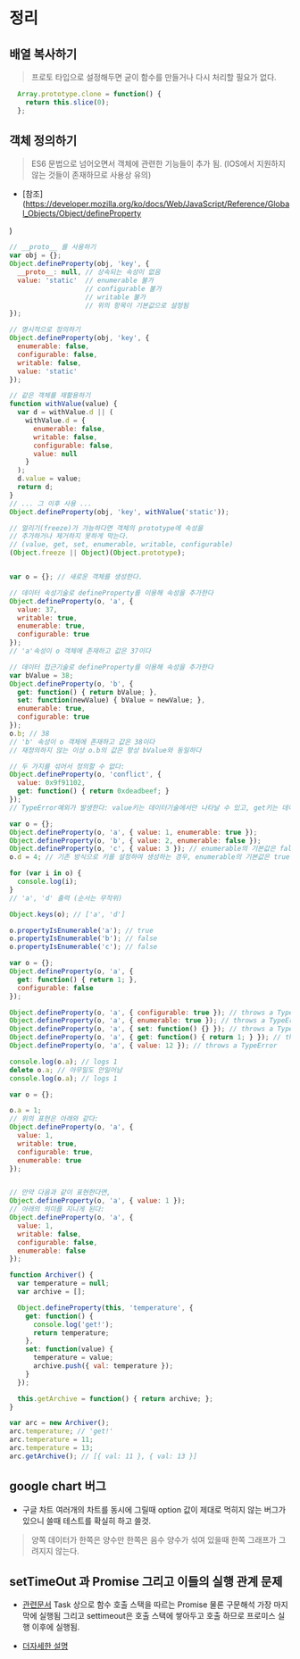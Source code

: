 # 정리

## 배열 복사하기

>프로토 타입으로 설정해두면 굳이 함수를 만들거나 다시 처리할 필요가 없다.

```JavaScript
  Array.prototype.clone = function() {
    return this.slice(0);
  };
```

## 객체 정의하기

>ES6 문법으로 넘어오면서 객체에 관련한 기능들이 추가 됨. (IOS에서 지원하지 않는 것들이 존재하므로 사용상 유의)

- [참조](https://developer.mozilla.org/ko/docs/Web/JavaScript/Reference/Global_Objects/Object/defineProperty

)

```javascript
// __proto__ 를 사용하기
var obj = {};
Object.defineProperty(obj, 'key', {
  __proto__: null, // 상속되는 속성이 없음
  value: 'static'  // enumerable 불가
                   // configurable 불가
                   // writable 불가
                   // 위의 항목이 기본값으로 설정됨
});

// 명시적으로 정의하기
Object.defineProperty(obj, 'key', {
  enumerable: false,
  configurable: false,
  writable: false,
  value: 'static'
});

// 같은 객체를 재활용하기
function withValue(value) {
  var d = withValue.d || (
    withValue.d = {
      enumerable: false,
      writable: false,
      configurable: false,
      value: null
    }
  );
  d.value = value;
  return d;
}
// ... 그 이후 사용 ...
Object.defineProperty(obj, 'key', withValue('static'));

// 얼리기(freeze)가 가능하다면 객체의 prototype에 속성을
// 추가하거나 제거하지 못하게 막는다.
// (value, get, set, enumerable, writable, configurable)  
(Object.freeze || Object)(Object.prototype);


var o = {}; // 새로운 객체를 생성한다.

// 데이터 속성기술로 defineProperty를 이용해 속성을 추가한다
Object.defineProperty(o, 'a', {
  value: 37,
  writable: true,
  enumerable: true,
  configurable: true
});
// 'a'속성이 o 객체에 존재하고 값은 37이다

// 데이터 접근기술로 defineProperty를 이용해 속성을 추가한다
var bValue = 38;
Object.defineProperty(o, 'b', {
  get: function() { return bValue; },
  set: function(newValue) { bValue = newValue; },
  enumerable: true,
  configurable: true
});
o.b; // 38
// 'b' 속성이 o 객체에 존재하고 값은 38이다
// 재정의하지 않는 이상 o.b의 값은 항상 bValue와 동일하다

// 두 가지를 섞어서 정의할 수 없다:
Object.defineProperty(o, 'conflict', {
  value: 0x9f91102,
  get: function() { return 0xdeadbeef; }
});
// TypeError예외가 발생한다: value키는 데이터기술에서만 나타날 수 있고, get키는 데이터 접근기술에서만 나타날 수 있다.

var o = {};
Object.defineProperty(o, 'a', { value: 1, enumerable: true });
Object.defineProperty(o, 'b', { value: 2, enumerable: false });
Object.defineProperty(o, 'c', { value: 3 }); // enumerable의 기본값은 false
o.d = 4; // 기존 방식으로 키를 설정하여 생성하는 경우, enumerable의 기본값은 true

for (var i in o) {
  console.log(i);
}
// 'a', 'd' 출력 (순서는 무작위)

Object.keys(o); // ['a', 'd']

o.propertyIsEnumerable('a'); // true
o.propertyIsEnumerable('b'); // false
o.propertyIsEnumerable('c'); // false

var o = {};
Object.defineProperty(o, 'a', {
  get: function() { return 1; },
  configurable: false
});

Object.defineProperty(o, 'a', { configurable: true }); // throws a TypeError
Object.defineProperty(o, 'a', { enumerable: true }); // throws a TypeError
Object.defineProperty(o, 'a', { set: function() {} }); // throws a TypeError (set은 이전에 undefined였음)
Object.defineProperty(o, 'a', { get: function() { return 1; } }); // throws a TypeError (새로운 get이 완전히 동일하다 할지라도 예외발생)
Object.defineProperty(o, 'a', { value: 12 }); // throws a TypeError

console.log(o.a); // logs 1
delete o.a; // 아무일도 안일어남
console.log(o.a); // logs 1

var o = {};

o.a = 1;
// 위의 표현은 아래와 같다:
Object.defineProperty(o, 'a', {
  value: 1,
  writable: true,
  configurable: true,
  enumerable: true
});


// 만약 다음과 같이 표현한다면,
Object.defineProperty(o, 'a', { value: 1 });
// 아래의 의미를 지니게 된다:
Object.defineProperty(o, 'a', {
  value: 1,
  writable: false,
  configurable: false,
  enumerable: false
});

function Archiver() {
  var temperature = null;
  var archive = [];

  Object.defineProperty(this, 'temperature', {
    get: function() {
      console.log('get!');
      return temperature;
    },
    set: function(value) {
      temperature = value;
      archive.push({ val: temperature });
    }
  });

  this.getArchive = function() { return archive; };
}

var arc = new Archiver();
arc.temperature; // 'get!'
arc.temperature = 11;
arc.temperature = 13;
arc.getArchive(); // [{ val: 11 }, { val: 13 }]
```

## google chart 버그

- 구글 차트 여러개의 차트를 동시에 그릴때  option 값이 제대로 먹히지 않는 버그가 있으니 쓸때 테스트를 확실히 하고 쓸것.
>양쪽 데이터가 한쪽은 양수만 한쪽은 음수 양수가 섞여 있을때 한쪽 그래프가 그려지지 않는다.

## setTimeOut 과 Promise 그리고 이들의 실행 관계 문제

- [관련문서](https://meetup.toast.com/posts/89)
Task 상으로 함수 호출 스택을 따르는 Promise 물론 구문해석 가장 마지막에 실행됨 그리고 settimeout은 호출 스택에 쌓아두고 호출 하므로
프로미스 실행 이후에 실행됨.

- [더자세한 설명](https://stackoverflow.com/questions/25915634/difference-between-microtask-and-macrotask-within-an-event-loop-context)
